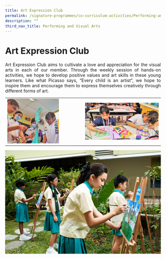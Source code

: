 ```yaml
---
title: Art Expression Club
permalink: /signature-programmes/co-curriculum-activities/Performing-and-Visual-Arts/visual-and-art-expression/
description: ""
third_nav_title: Performing and Visual Arts
---
```

# Art Expression Club
<p align="Justify">Art Expression Club aims to cultivate a love and appreciation for the visual arts in each of our member. Through the weekly session of hands-on activities, we hope to develop positive values and art skills in these young learners. Like what Picasso says, “Every child is an artist”, we hope to inspire them and encourage them to express themselves creatively through different forms of art.</p>

<table width="100%"><tbody>
<tr><td><img src="/images/OurCurriculum/cca09.jpg" style="width:70%">
</td>
<td ><img src="/images/OurCurriculum/cca10.jpg" style="width:100%"></td>
</tr></tbody></table>

![](/images/art%20expression%202.jpg)